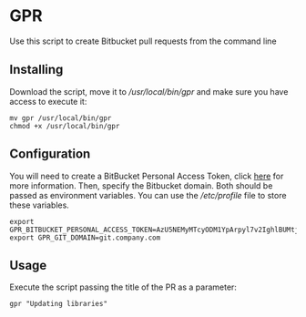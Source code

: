 # GPR
Use this script to create Bitbucket pull requests from the command line

## Installing
Download the script, move it to */usr/local/bin/gpr* and make sure you have access to execute it:
```
mv gpr /usr/local/bin/gpr
chmod +x /usr/local/bin/gpr
```

## Configuration
You will need to create a BitBucket Personal Access Token, click [here](https://confluence.atlassian.com/bitbucketserver/personal-access-tokens-939515499.html) for more information.
Then, specify the Bitbucket domain. Both should be passed as environment variables. You can use the */etc/profile* file to store these variables.
```
export GPR_BITBUCKET_PERSONAL_ACCESS_TOKEN=AzU5NEMyMTcyODM1YpArpyl7v2IghlBUMtjbrZKvI/xK
export GPR_GIT_DOMAIN=git.company.com
```

## Usage
Execute the script passing the title of the PR as a parameter:
```
gpr "Updating libraries"
```
